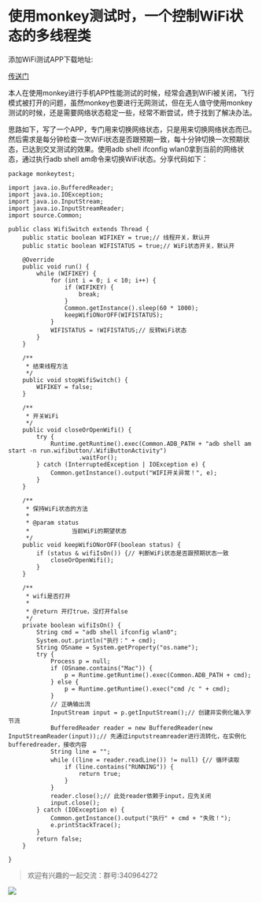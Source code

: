 # 使用monkey测试时，一个控制WiFi状态的多线程类


添加WiFi测试APP下载地址:

[传送门](https://gitee.com/fanapi/tester/tree/master/long)

本人在使用monkey进行手机APP性能测试的时候，经常会遇到WiFi被关闭，飞行模式被打开的问题，虽然monkey也要进行无网测试，但在无人值守使用monkey测试的时候，还是需要网络状态稳定一些，经常不断尝试，终于找到了解决办法。

思路如下，写了一个APP，专门用来切换网络状态，只是用来切换网络状态而已。然后需求是每分钟检查一次WiFi状态是否跟预期一致，每十分钟切换一次预期状态，已达到交叉测试的效果。使用adb shell ifconfig wlan0拿到当前的网络状态，通过执行adb shell am命令来切换WiFi状态。分享代码如下：


```
package monkeytest;
 
import java.io.BufferedReader;
import java.io.IOException;
import java.io.InputStream;
import java.io.InputStreamReader;
import source.Common;
 
public class WifiSwitch extends Thread {
	public static boolean WIFIKEY = true;// 线程开关，默认开
	public static boolean WIFISTATUS = true;// WiFi状态开关，默认开
 
	@Override
	public void run() {
		while (WIFIKEY) {
			for (int i = 0; i < 10; i++) {
				if (WIFIKEY) {
					break;
				}
				Common.getInstance().sleep(60 * 1000);
				keepWifiONorOFF(WIFISTATUS);
			}
			WIFISTATUS = !WIFISTATUS;// 反转WiFi状态
		}
	}
 
	/**
	 * 结束线程方法
	 */
	public void stopWifiSwitch() {
		WIFIKEY = false;
	}
 
	/**
	 * 开关WiFi
	 */
	public void closeOrOpenWifi() {
		try {
			Runtime.getRuntime().exec(Common.ADB_PATH + "adb shell am start -n run.wifibutton/.WifiButtonActivity")
					.waitFor();
		} catch (InterruptedException | IOException e) {
			Common.getInstance().output("WIFI开关异常！", e);
		}
	}
 
	/**
	 * 保持WiFi状态的方法
	 * 
	 * @param status
	 *            当前WiFi的期望状态
	 */
	public void keepWifiONorOFF(boolean status) {
		if (status & wifiIsOn()) {// 判断WiFi状态是否跟预期状态一致
			closeOrOpenWifi();
		}
	}
 
	/**
	 * wifi是否打开
	 * 
	 * @return 开打true，没打开false
	 */
	private boolean wifiIsOn() {
		String cmd = "adb shell ifconfig wlan0";
		System.out.println("执行：" + cmd);
		String OSname = System.getProperty("os.name");
		try {
			Process p = null;
			if (OSname.contains("Mac")) {
				p = Runtime.getRuntime().exec(Common.ADB_PATH + cmd);
			} else {
				p = Runtime.getRuntime().exec("cmd /c " + cmd);
			}
			// 正确输出流
			InputStream input = p.getInputStream();// 创建并实例化输入字节流
			BufferedReader reader = new BufferedReader(new InputStreamReader(input));// 先通过inputstreamreader进行流转化，在实例化bufferedreader，接收内容
			String line = "";
			while ((line = reader.readLine()) != null) {// 循环读取
				if (line.contains("RUNNING")) {
					return true;
				}
			}
			reader.close();// 此处reader依赖于input，应先关闭
			input.close();
		} catch (IOException e) {
			Common.getInstance().output("执行" + cmd + "失败！");
			e.printStackTrace();
		}
		return false;
	}
 
}
```




> 欢迎有兴趣的一起交流：群号:340964272

![](/blog/pic/201712120951590031.png)

<script src="/blog/js/bubbly.js"></script>
<script src="/blog/js/article.js"></script>